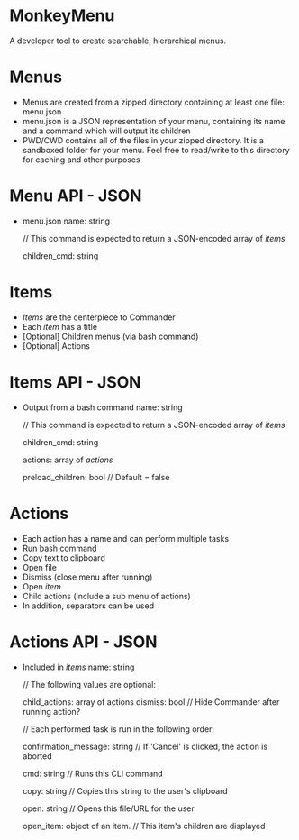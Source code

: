 # MonkeyMenu
A developer tool to create searchable, hierarchical menus.

# Menus
- Menus are created from a zipped directory containing at least one file:  menu.json
- menu.json is a JSON representation of your menu, containing its name and a command which will output its children
- PWD/CWD contains all of the files in your zipped directory.  It is a sandboxed folder for your menu.  Feel free to read/write to this directory for caching and other purposes

# Menu API - JSON
- menu.json
	name: string

	// This command is expected to return a JSON-encoded array of *items*
	
	children_cmd: string

# Items
- *Items* are the centerpiece to Commander
- Each *item* has a title
- [Optional] Children menus (via bash command)
- [Optional] Actions

# Items API - JSON
- Output from a bash command
	name: string

	// This command is expected to return a JSON-encoded array of *items*
	
	children_cmd: string

	actions: array of *actions*

	preload_children: bool // Default = false

# Actions
- Each action has a name and can perform multiple tasks
- Run bash command
- Copy text to clipboard
- Open file
- Dismiss (close menu after running)
- Open *item*
- Child actions (include a sub menu of actions)
- In addition, separators can be used

# Actions API - JSON
- Included in *items*
	name: string

	// The following values are optional:
	
	child_actions: array of actions
	dismiss: bool // Hide Commander after running action?

	// Each performed task is run in the following order:
	
	confirmation_message: string // If 'Cancel' is clicked, the action is aborted
	
	cmd: string // Runs this CLI command
	
	copy: string // Copies this string to the user's clipboard
	
	open: string // Opens this file/URL for the user
	
	open_item: object of an item. //  This item's children are displayed
